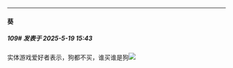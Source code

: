 ﻿
*****

####  葵  
##### 109#       发表于 2025-5-19 15:43

实体游戏爱好者表示，狗都不买，谁买谁是狗<img src="https://static.stage1st.com/image/smiley/face2017/067.png" referrerpolicy="no-referrer">

